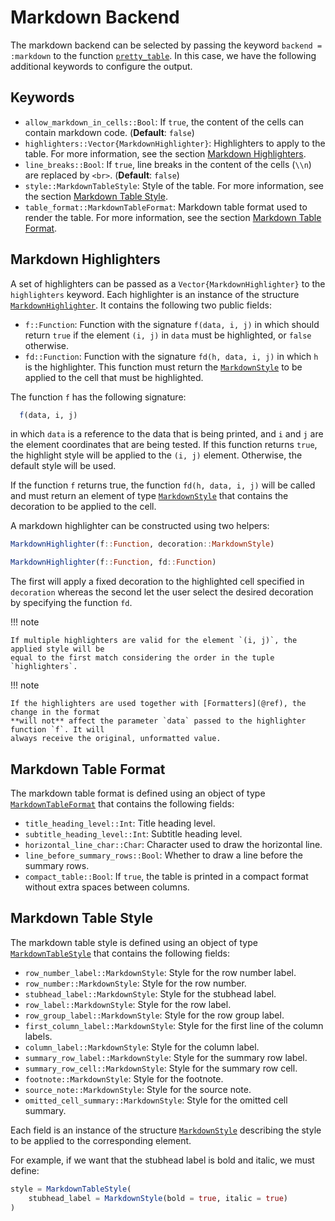 # Markdown Backend

The markdown backend can be selected by passing the keyword `backend = :markdown` to the
function [`pretty_table`](@ref). In this case, we have the following additional keywords to
configure the output.

## Keywords

- `allow_markdown_in_cells::Bool`: If `true`, the content of the cells can contain markdown
  code.
  (**Default**: `false`)
- `highlighters::Vector{MarkdownHighlighter}`: Highlighters to apply to the table. For more
  information, see the section [Markdown Highlighters](@ref).
- `line_breaks::Bool`: If `true`, line breaks in the content of the cells (`\\n`) are
  replaced by `<br>`.
  (**Default**: `false`)
- `style::MarkdownTableStyle`: Style of the table. For more information, see the section
  [Markdown Table Style](@ref).
- `table_format::MarkdownTableFormat`: Markdown table format used to render the table. For
  more information, see the section [Markdown Table Format](@ref).

## Markdown Highlighters

A set of highlighters can be passed as a `Vector{MarkdownHighlighter}` to the `highlighters`
keyword. Each highlighter is an instance of the structure [`MarkdownHighlighter`](@ref). It
contains the following two public fields:

- `f::Function`: Function with the signature `f(data, i, j)` in which should return `true`
  if the element `(i, j)` in `data` must be highlighted, or `false` otherwise.
- `fd::Function`: Function with the signature `fd(h, data, i, j)` in which `h` is the
  highlighter. This function must return the [`MarkdownStyle`](@ref) to be applied to the
  cell that must be highlighted.

The function `f` has the following signature:

```julia
  f(data, i, j)
```

in which `data` is a reference to the data that is being printed, and `i` and `j` are the
element coordinates that are being tested. If this function returns `true`, the highlight
style will be applied to the `(i, j)` element. Otherwise, the default style will be used.

If the function `f` returns true, the function `fd(h, data, i, j)` will be called and must
return an element of type [`MarkdownStyle`](@ref) that contains the decoration to be
applied to the cell.

A markdown highlighter can be constructed using two helpers:

```julia
MarkdownHighlighter(f::Function, decoration::MarkdownStyle)

MarkdownHighlighter(f::Function, fd::Function)
```

The first will apply a fixed decoration to the highlighted cell specified in `decoration`
whereas the second let the user select the desired decoration by specifying the function
`fd`.

!!! note

    If multiple highlighters are valid for the element `(i, j)`, the applied style will be
    equal to the first match considering the order in the tuple `highlighters`.

!!! note

    If the highlighters are used together with [Formatters](@ref), the change in the format
    **will not** affect the parameter `data` passed to the highlighter function `f`. It will
    always receive the original, unformatted value.

## Markdown Table Format

The markdown table format is defined using an object of type [`MarkdownTableFormat`](@ref)
that contains the following fields:

- `title_heading_level::Int`: Title heading level.
- `subtitle_heading_level::Int`: Subtitle heading level.
- `horizontal_line_char::Char`: Character used to draw the horizontal line.
- `line_before_summary_rows::Bool`: Whether to draw a line before the summary rows.
- `compact_table::Bool`: If `true`, the table is printed in a compact format without extra
  spaces between columns.

## Markdown Table Style

The markdown table style is defined using an object of type [`MarkdownTableStyle`](@ref)
that contains the following fields:

- `row_number_label::MarkdownStyle`: Style for the row number label.
- `row_number::MarkdownStyle`: Style for the row number.
- `stubhead_label::MarkdownStyle`: Style for the stubhead label.
- `row_label::MarkdownStyle`: Style for the row label.
- `row_group_label::MarkdownStyle`: Style for the row group label.
- `first_column_label::MarkdownStyle`: Style for the first line of the column labels.
- `column_label::MarkdownStyle`: Style for the column label.
- `summary_row_label::MarkdownStyle`: Style for the summary row label.
- `summary_row_cell::MarkdownStyle`: Style for the summary row cell.
- `footnote::MarkdownStyle`: Style for the footnote.
- `source_note::MarkdownStyle`: Style for the source note.
- `omitted_cell_summary::MarkdownStyle`: Style for the omitted cell summary.

Each field is an instance of the structure [`MarkdownStyle`](@ref) describing the style to
be applied to the corresponding element.

For example, if we want that the stubhead label is bold and italic, we must define:

```julia
style = MarkdownTableStyle(
    stubhead_label = MarkdownStyle(bold = true, italic = true)
)
```
